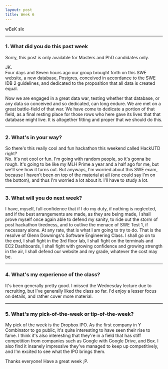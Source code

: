 ```yaml
---
layout: post
title: Week 6
---
```



wEeK sIx

---
### 1. What did you do this past week
Sorry, this post is only available for Masters and PhD candidates only.  

JK.  
Four days and Seven hours ago our group brought forth on this SWE website, a new database, Postgres, conceived in accordance to the SWE IDB 2 guidelines, and dedicated to the proposition that all data is created equal.

Now we are engaged in a great data war, testing whether that database, or any data so conceived and so dedicated, can long endure. We are met on a great battle-field of that war. We have come to dedicate a portion of that field, as a final resting place for those rows who here gave its lives that that database might live. It is altogether fitting and proper that we should do this.


---

### 2. What's in your way?

So there's this really cool and fun hackathon this weekend called HackUTD right?  
No. It's not cool or fun. I'm going with random people, so it's gonna be rough. It's going to be like my MLH Prime a year and a half ago for me, but we'll see how it turns out.
But anyways, I'm worried about this SWE exam, because I haven't been on top of the material at all (one could say I'm on the bottom), and thus I'm worried a lot about it. I'll have to study a lot.



---

### 3. What will you do next week?

I have, myself, full confidence that if I do my duty, if nothing is neglected, and if the best arrangements are made, as they are being made, I shall prove myself once again able to defend my sanity, to ride out the storm of post hackathon tiredness, and to outlive the menace of SWE Test 1, if necessary alone. At any rate, that is what I am going to try to do. That is the resolve of Glenn Downings's Software Engineering Class. I shall go on to the end, I shall fight in the 3rd floor lab, I shall fight on the terminals and EC2 Dashboards, I shall fight with growing confidence and growing strength in the air, I shall defend our website and my grade, whatever the cost may be.

---

### 4. What's my experience of the class?

It's been generally pretty good. I missed the Wednesday lecture due to recruiting, but I've generally liked the class so far. I'd enjoy a lesser focus on details, and rather cover more material.

---
### 5. What's my pick-of-the-week or tip-of-the-week?

My pick of the week is the Dropbox IPO. As the first company in Y Combinator to go public, it's quite interesting to have seen their rise to fame. I think it's also interesting that they're in a field that has stiff competition from companies such as Google with Google Drive, and Box. I also find it insanely impressive they've managed to keep up competitively, and I'm excited to see what the IPO brings them.


Thanks everyone! Have a great week ;P.
